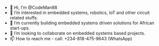 - 👋 Hi, I’m @CodeMan88
- 👀 I’m interested in embedded systems, robotics, IoT and other circuit related stuffs.
- 🌱 I’m currently building embedded systems driven solutions for African start-ups.
- 💞️ I’m looking to collaborate on embedded systems based projects.
- 📫 How to reach me - call: +234-818-475-9643 (WhatsApp)

<!---
CodeMan88/CodeMan88 is a ✨ special ✨ repository because its `README.md` (this file) appears on your GitHub profile.
You can click the Preview link to take a look at your changes.
--->
